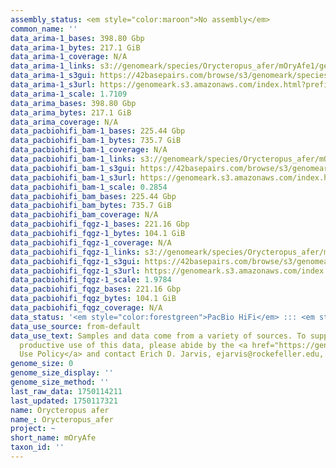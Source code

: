 ```yaml
---
assembly_status: <em style="color:maroon">No assembly</em>
common_name: ''
data_arima-1_bases: 398.80 Gbp
data_arima-1_bytes: 217.1 GiB
data_arima-1_coverage: N/A
data_arima-1_links: s3://genomeark/species/Orycteropus_afer/mOryAfe1/genomic_data/arima/<br>
data_arima-1_s3gui: https://42basepairs.com/browse/s3/genomeark/species/Orycteropus_afer/mOryAfe1/genomic_data/arima/
data_arima-1_s3url: https://genomeark.s3.amazonaws.com/index.html?prefix=species/Orycteropus_afer/mOryAfe1/genomic_data/arima/
data_arima-1_scale: 1.7109
data_arima_bases: 398.80 Gbp
data_arima_bytes: 217.1 GiB
data_arima_coverage: N/A
data_pacbiohifi_bam-1_bases: 225.44 Gbp
data_pacbiohifi_bam-1_bytes: 735.7 GiB
data_pacbiohifi_bam-1_coverage: N/A
data_pacbiohifi_bam-1_links: s3://genomeark/species/Orycteropus_afer/mOryAfe1/genomic_data/pacbio_hifi/<br>
data_pacbiohifi_bam-1_s3gui: https://42basepairs.com/browse/s3/genomeark/species/Orycteropus_afer/mOryAfe1/genomic_data/pacbio_hifi/
data_pacbiohifi_bam-1_s3url: https://genomeark.s3.amazonaws.com/index.html?prefix=species/Orycteropus_afer/mOryAfe1/genomic_data/pacbio_hifi/
data_pacbiohifi_bam-1_scale: 0.2854
data_pacbiohifi_bam_bases: 225.44 Gbp
data_pacbiohifi_bam_bytes: 735.7 GiB
data_pacbiohifi_bam_coverage: N/A
data_pacbiohifi_fqgz-1_bases: 221.16 Gbp
data_pacbiohifi_fqgz-1_bytes: 104.1 GiB
data_pacbiohifi_fqgz-1_coverage: N/A
data_pacbiohifi_fqgz-1_links: s3://genomeark/species/Orycteropus_afer/mOryAfe1/genomic_data/pacbio_hifi/<br>
data_pacbiohifi_fqgz-1_s3gui: https://42basepairs.com/browse/s3/genomeark/species/Orycteropus_afer/mOryAfe1/genomic_data/pacbio_hifi/
data_pacbiohifi_fqgz-1_s3url: https://genomeark.s3.amazonaws.com/index.html?prefix=species/Orycteropus_afer/mOryAfe1/genomic_data/pacbio_hifi/
data_pacbiohifi_fqgz-1_scale: 1.9784
data_pacbiohifi_fqgz_bases: 221.16 Gbp
data_pacbiohifi_fqgz_bytes: 104.1 GiB
data_pacbiohifi_fqgz_coverage: N/A
data_status: '<em style="color:forestgreen">PacBio HiFi</em> ::: <em style="color:forestgreen">Arima</em>'
data_use_source: from-default
data_use_text: Samples and data come from a variety of sources. To support fair and
  productive use of this data, please abide by the <a href="https://genome10k.soe.ucsc.edu/data-use-policies/">Data
  Use Policy</a> and contact Erich D. Jarvis, ejarvis@rockefeller.edu, with any questions.
genome_size: 0
genome_size_display: ''
genome_size_method: ''
last_raw_data: 1750114211
last_updated: 1750117321
name: Orycteropus afer
name_: Orycteropus_afer
project: ~
short_name: mOryAfe
taxon_id: ''
---
```

